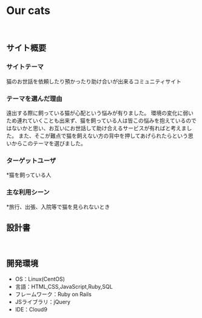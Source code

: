 # Our cats
​
## サイト概要
### サイトテーマ
猫のお世話を依頼したり預かったり助け合いが出来るコミュニティサイト
​
### テーマを選んだ理由
遠出する際に飼っている猫が心配という悩みが有りました。
環境の変化に弱いため連れていくことも出来ず、猫を飼っている人は皆この悩みを抱えているのではないかと思い、お互いにお世話して助け合えるサービスが有ればと考えました。
また、そこが難点で猫を飼えない方の背中を押してあげられたらという思いからこのテーマを選びました。
​
### ターゲットユーザ
*猫を飼っている人
​
### 主な利用シーン
*旅行、出張、入院等で猫を見られないとき
​
## 設計書
<!--テーマを設定・提出する時点では不要です-->
​
## 開発環境
- OS：Linux(CentOS)
- 言語：HTML,CSS,JavaScript,Ruby,SQL
- フレームワーク：Ruby on Rails
- JSライブラリ：jQuery
- IDE：Cloud9
